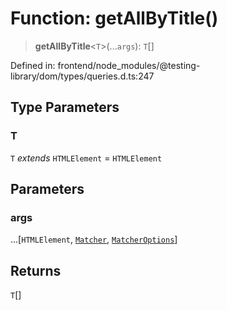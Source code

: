 # Function: getAllByTitle()

> **getAllByTitle**\<`T`\>(...`args`): `T`[]

Defined in: frontend/node\_modules/@testing-library/dom/types/queries.d.ts:247

## Type Parameters

### T

`T` *extends* `HTMLElement` = `HTMLElement`

## Parameters

### args

...\[`HTMLElement`, [`Matcher`](../type-aliases/Matcher.md), [`MatcherOptions`](../interfaces/MatcherOptions.md)\]

## Returns

`T`[]
